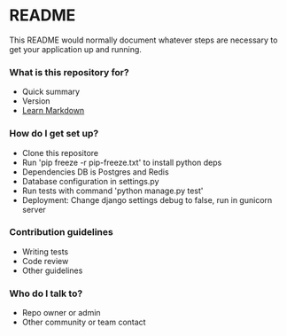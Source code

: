 # README #

This README would normally document whatever steps are necessary to get your application up and running.

### What is this repository for? ###

* Quick summary
* Version
* [Learn Markdown](https://bitbucket.org/tutorials/markdowndemo)

### How do I get set up? ###

* Clone this repositore
* Run 'pip freeze -r pip-freeze.txt' to install python deps
* Dependencies DB is Postgres and Redis
* Database configuration in settings.py
* Run tests with command 'python manage.py test'
* Deployment: Change django settings debug to false, run in gunicorn server

### Contribution guidelines ###

* Writing tests
* Code review
* Other guidelines

### Who do I talk to? ###

* Repo owner or admin
* Other community or team contact